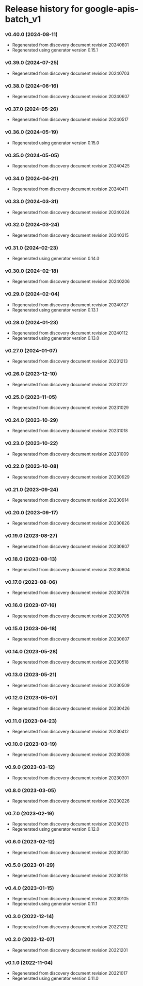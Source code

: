 # Release history for google-apis-batch_v1

### v0.40.0 (2024-08-11)

* Regenerated from discovery document revision 20240801
* Regenerated using generator version 0.15.1

### v0.39.0 (2024-07-25)

* Regenerated from discovery document revision 20240703

### v0.38.0 (2024-06-16)

* Regenerated from discovery document revision 20240607

### v0.37.0 (2024-05-26)

* Regenerated from discovery document revision 20240517

### v0.36.0 (2024-05-19)

* Regenerated using generator version 0.15.0

### v0.35.0 (2024-05-05)

* Regenerated from discovery document revision 20240425

### v0.34.0 (2024-04-21)

* Regenerated from discovery document revision 20240411

### v0.33.0 (2024-03-31)

* Regenerated from discovery document revision 20240324

### v0.32.0 (2024-03-24)

* Regenerated from discovery document revision 20240315

### v0.31.0 (2024-02-23)

* Regenerated using generator version 0.14.0

### v0.30.0 (2024-02-18)

* Regenerated from discovery document revision 20240206

### v0.29.0 (2024-02-04)

* Regenerated from discovery document revision 20240127
* Regenerated using generator version 0.13.1

### v0.28.0 (2024-01-23)

* Regenerated from discovery document revision 20240112
* Regenerated using generator version 0.13.0

### v0.27.0 (2024-01-07)

* Regenerated from discovery document revision 20231213

### v0.26.0 (2023-12-10)

* Regenerated from discovery document revision 20231122

### v0.25.0 (2023-11-05)

* Regenerated from discovery document revision 20231029

### v0.24.0 (2023-10-29)

* Regenerated from discovery document revision 20231018

### v0.23.0 (2023-10-22)

* Regenerated from discovery document revision 20231009

### v0.22.0 (2023-10-08)

* Regenerated from discovery document revision 20230929

### v0.21.0 (2023-09-24)

* Regenerated from discovery document revision 20230914

### v0.20.0 (2023-09-17)

* Regenerated from discovery document revision 20230826

### v0.19.0 (2023-08-27)

* Regenerated from discovery document revision 20230807

### v0.18.0 (2023-08-13)

* Regenerated from discovery document revision 20230804

### v0.17.0 (2023-08-06)

* Regenerated from discovery document revision 20230726

### v0.16.0 (2023-07-16)

* Regenerated from discovery document revision 20230705

### v0.15.0 (2023-06-18)

* Regenerated from discovery document revision 20230607

### v0.14.0 (2023-05-28)

* Regenerated from discovery document revision 20230518

### v0.13.0 (2023-05-21)

* Regenerated from discovery document revision 20230509

### v0.12.0 (2023-05-07)

* Regenerated from discovery document revision 20230426

### v0.11.0 (2023-04-23)

* Regenerated from discovery document revision 20230412

### v0.10.0 (2023-03-19)

* Regenerated from discovery document revision 20230308

### v0.9.0 (2023-03-12)

* Regenerated from discovery document revision 20230301

### v0.8.0 (2023-03-05)

* Regenerated from discovery document revision 20230226

### v0.7.0 (2023-02-19)

* Regenerated from discovery document revision 20230213
* Regenerated using generator version 0.12.0

### v0.6.0 (2023-02-12)

* Regenerated from discovery document revision 20230130

### v0.5.0 (2023-01-29)

* Regenerated from discovery document revision 20230118

### v0.4.0 (2023-01-15)

* Regenerated from discovery document revision 20230105
* Regenerated using generator version 0.11.1

### v0.3.0 (2022-12-14)

* Regenerated from discovery document revision 20221212

### v0.2.0 (2022-12-07)

* Regenerated from discovery document revision 20221201

### v0.1.0 (2022-11-04)

* Regenerated from discovery document revision 20221017
* Regenerated using generator version 0.11.0

